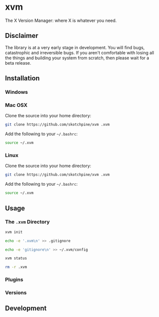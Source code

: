 # xvm
The X Version Manager: where X is whatever you need.

## Disclaimer

The library is at a very early stage in development.
You will find bugs, catastrophic and irreversible bugs.
If you aren't comfortable with losing all the things and building
your system from scratch, then please wait for a beta release.

## Installation

### Windows

### Mac OSX

Clone the source into your home directory:

```bash
git clone https://github.com/skotchpine/xvm .xvm
```

Add the following to your `~/.bashrc`:

```bash
source ~/.xvm
```

### Linux

Clone the source into your home directory:

```bash
git clone https://github.com/skotchpine/xvm .xvm
```

Add the following to your `~/.bashrc`:

```bash
source ~/.xvm
```

## Usage

### The `.xvm` Directory

```bash
xvm init
```

```bash
echo -e '.xvm\n' >> .gitignore
```

```bash
echo -e 'gitignore\n' >> ~/.xvm/config
```

```bash
xvm status
```

```bash
rm -r .xvm
```

### Plugins

### Versions

## Development
